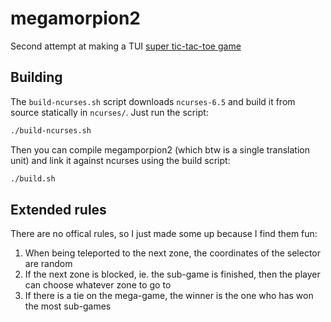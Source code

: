 # megamorpion2
Second attempt at making a TUI [super tic-tac-toe game](https://youtu.be/_Na3a1ZrX7c)

## Building
The `build-ncurses.sh` script downloads `ncurses-6.5` and build it from source statically in `ncurses/`. Just run the script:
```bash
./build-ncurses.sh
```
Then you can compile megamporpion2 (which btw is a single translation unit) and link it against ncurses using the build script:
```bash
./build.sh
```

## Extended rules
There are no offical rules, so I just made some up because I find them fun:

1. When being teleported to the next zone, the coordinates of the selector are random
2. If the next zone is blocked, ie. the sub-game is finished, then the player can choose whatever zone to go to
3. If there is a tie on the mega-game, the winner is the one who has won the most sub-games

